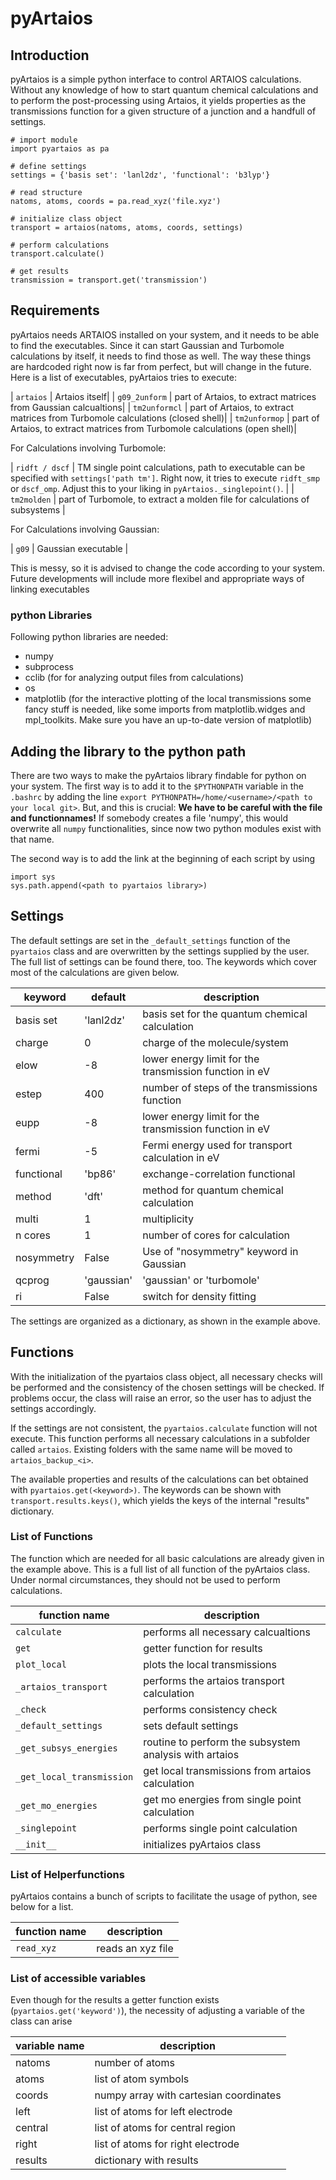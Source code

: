 # pyArtaios

## Introduction

pyArtaios is a simple python interface to control ARTAIOS calculations. Without any knowledge of how to start quantum chemical calculations and to perform the post-processing using Artaios, it yields properties as the transmissions function for a given structure of a junction and a handfull of settings.

```
# import module
import pyartaios as pa

# define settings
settings = {'basis set': 'lanl2dz', 'functional': 'b3lyp'}

# read structure
natoms, atoms, coords = pa.read_xyz('file.xyz')

# initialize class object
transport = artaios(natoms, atoms, coords, settings)

# perform calculations
transport.calculate()

# get results
transmission = transport.get('transmission')
```

## Requirements

pyArtaios needs ARTAIOS installed on your system, and it needs to be able to find the executables. Since it can start Gaussian and Turbomole calculations by itself, it needs to find those as well. The way these things are hardcoded right now is far from perfect, but will change in the future. Here is a list of executables, pyArtaios tries to execute:

| `artaios` | Artaios itself|
| `g09_2unform` | part of Artaios, to extract matrices from Gaussian calcualtions|
| `tm2unformcl` | part of Artaios, to extract matrices from Turbomole calculations (closed shell)|
| `tm2unformop` | part of Artaios, to extract matrices from Turbomole calculations (open shell)|

For Calculations involving Turbomole:

| `ridft / dscf` | TM single point calculations, path to executable can be specified with `settings['path tm']`. Right now, it tries to execute `ridft_smp` or `dscf_omp`. Adjust this to your liking in `pyArtaios._singlepoint()`. |
| `tm2molden` | part of Turbomole, to extract a molden file for calculations of subsystems |

For Calculations involving Gaussian:

| `g09` | Gaussian executable |

This is messy, so it is advised to change the code according to your system. Future developments will include more flexibel and appropriate ways of linking executables

### python Libraries

Following python libraries are needed:

- numpy
- subprocess
- cclib (for for analyzing output files from calculations)
- os
- matplotlib (for the interactive plotting of the local transmissions some fancy stuff is needed, like some imports from matplotlib.widges and mpl_toolkits. Make sure you have an up-to-date version of matplotlib)



## Adding the library to the python path

There are two ways to make the pyArtaios library findable for python on your system. The first way is to add it to the `$PYTHONPATH` variable in the `.bashrc` by adding the line `export PYTHONPATH=/home/<username>/<path to your local git>`. But, and this is crucial: **We have to be careful with the file and functionnames!** If somebody creates a file 'numpy', this would overwrite all `numpy` functionalities, since now two python modules exist with that name.

The second way is to add the link at the beginning of each script by using
```
import sys
sys.path.append(<path to pyartaios library>)
```
## Settings

The default settings are set in the `_default_settings` function of the `pyartaios` class and are overwritten by the settings supplied by the user. The full list of settings can be found there, too. The keywords which cover most of the calculations are given below.

|keyword | default | description|
|--------|---------|-----------|
|basis set | 'lanl2dz' | basis set for the quantum chemical calculation|
|charge | 0 | charge of the molecule/system|
|elow | -8 | lower energy limit for the transmission function in eV|
|estep | 400 | number of steps of the transmissions function|
|eupp | -8 | lower energy limit for the transmission function in eV|
|fermi | -5 | Fermi energy used for transport calculation in eV|
|functional | 'bp86' | exchange-correlation functional|
|method |'dft' | method for quantum chemical calculation|
|multi | 1 | multiplicity|
|n cores | 1 | number of cores for calculation|
|nosymmetry | False | Use of "nosymmetry" keyword in Gaussian|
|qcprog | 'gaussian' | 'gaussian' or 'turbomole'|
|ri | False | switch for density fitting|

The settings are organized as a dictionary, as shown in the example above.

## Functions

With the initialization of the pyartaios class object, all necessary checks will be performed and the consistency of the chosen settings will be checked. If problems occur, the class will raise an error, so the user has to adjust the settings accordingly.

If the settings are not consistent, the `pyartaios.calculate` function will not execute. This function performs all necessary calculations in a subfolder called `artaios`. Existing folders with the same name will be moved to `artaios_backup_<i>`.

The available properties and results of the calculations can bet obtained with `pyartaios.get(<keyword>)`. The keywords can be shown with `transport.results.keys()`, which yields the keys of the internal "results" dictionary.

### List of Functions

The function which are needed for all basic calculations are already given in the example above. This is a full list of all function of the pyArtaios class. Under normal circumstances, they should not be used to perform calculations.

| function name | description |
| ---------| -------- |
| `calculate` | performs all necessary calcualtions |
| `get` | getter function for results |
| `plot_local` | plots the local transmissions |
| `_artaios_transport` | performs the artaios transport calculation |
| `_check` | performs consistency check |
| `_default_settings` | sets default settings |
| `_get_subsys_energies` | routine to perform the subsystem analysis with artaios |
| `_get_local_transmission` | get local transmissions from artaios calculation |
| `_get_mo_energies` | get mo energies from single point calculation |
| `_singlepoint` | performs single point calculation |
| `__init__` | initializes pyArtaios class |

### List of Helperfunctions

pyArtaios contains a bunch of scripts to facilitate the usage of python, see below for a list.

| function name | description |
| ---------| -------- |
| `read_xyz` | reads an xyz file|

### List of accessible variables

Even though for the results a getter function exists (`pyartaios.get('keyword')`), the necessity of adjusting a variable of the class can arise

|variable name| description|
|-------------|------------|
|natoms | number of atoms|
|atoms | list of atom symbols|
|coords | numpy array with cartesian coordinates|
|left | list of atoms for left electrode|
|central | list of atoms for central region|
|right | list of atoms for right electrode|
|results | dictionary with results|

